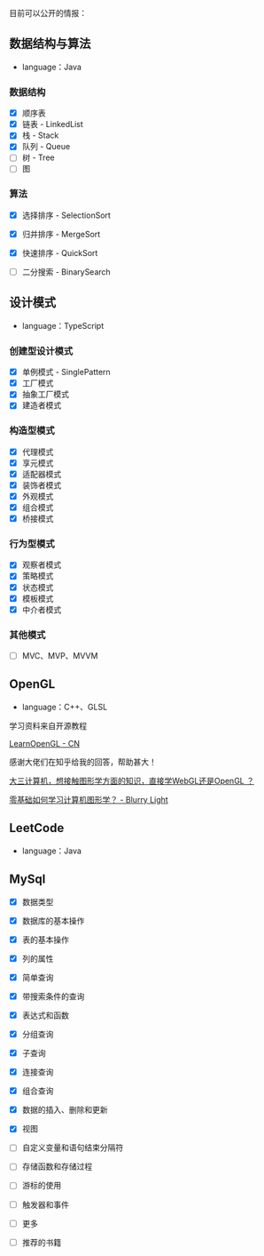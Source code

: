 目前可以公开的情报：

## 数据结构与算法

+ language：Java

### 数据结构

+ [x] 顺序表
+ [x] 链表 - LinkedList
+ [x] 栈 - Stack
+ [x] 队列 - Queue
+ [ ] 树 - Tree
+ [ ] 图

### 算法

+ [x] 选择排序 - SelectionSort
+ [x] 归并排序 - MergeSort
+ [x] 快速排序 - QuickSort
+ [ ] 二分搜索 - BinarySearch



## 设计模式

+ language：TypeScript

### 创建型设计模式

+ [x] 单例模式 - SinglePattern
+ [x] 工厂模式
+ [x] 抽象工厂模式
+ [x] 建造者模式

### 构造型模式

+ [x] 代理模式
+ [x] 享元模式
+ [x] 适配器模式
+ [x] 装饰者模式
+ [x] 外观模式
+ [x] 组合模式
+ [x] 桥接模式

### 行为型模式

+ [x] 观察者模式
+ [x] 策略模式
+ [x] 状态模式
+ [x] 模板模式
+ [x] 中介者模式

### 其他模式

+ [ ] MVC、MVP、MVVM



## OpenGL

+ language：C++、GLSL

学习资料来自开源教程

[LearnOpenGL - CN](https://learnopengl-cn.github.io/intro/)

感谢大佬们在知乎给我的回答，帮助甚大！

[大三计算机，想接触图形学方面的知识，直接学WebGL还是OpenGL ？](https://www.zhihu.com/question/422713076)

[零基础如何学习计算机图形学？ - Blurry Light](https://www.zhihu.com/question/41468803/answer/1322562695)







## LeetCode

+ language：Java



## MySql

+ [x] 数据类型
+ [x] 数据库的基本操作
+ [x] 表的基本操作
+ [x] 列的属性
+ [x] 简单查询
+ [x] 带搜索条件的查询
+ [x] 表达式和函数
+ [x] 分组查询
+ [x] 子查询
+ [x] 连接查询
+ [x] 组合查询
+ [x] 数据的插入、删除和更新
+ [x] 视图
+ [ ] 自定义变量和语句结束分隔符
+ [ ] 存储函数和存储过程
+ [ ] 游标的使用
+ [ ] 触发器和事件
+ [ ] 更多
+ [ ] 推荐的书籍



